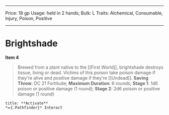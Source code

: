 
---
Price: 18 gp
Usage: held in 2 hands;
Bulk: L
Traits: Alchemical, Consumable, Injury, Poison, Positive

---

# Brightshade

**Item 4**

> Brewed from a plant native to the [[First World]], brightshade destroys tissue, living or dead. Victims of this poison take poison damage if they're alive and positive damage if they're [[Undead]].
**Saving Throw**: DC 21 Fortitude;
**Maximum Duration**: 6 rounds;
**Stage 1**: 1d6 poison or positive damage (1 round);
**Stage 2**: 2d6 poison or positive damage (1 round)

```ad-embed-ability
title: **Activate**
*⬺{.Pathfinder}* Interact 
```
